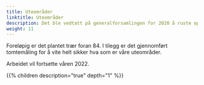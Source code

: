 ```yaml
---
title: Uteområder 
linktitle: Uteområder
description: Det ble vedtatt på generalforsamlingen for 2020 å ruste opp uteområdene
weight: 11
---
```


Foreløpig er det plantet trær foran 84. I tilegg er det gjennomført tomtemåling for å vite helt sikker hva som er våre uteområder.

Arbeidet vil fortsette våren 2022.

{{% children description="true" depth="1" %}}

